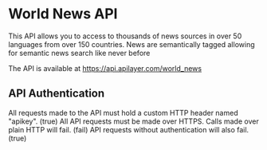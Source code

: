 # World News API

This API allows you to access to thousands of news sources in over 50 languages from over 150 countries. News are semantically tagged allowing for semantic news search like never before

The API is available at https://api.apilayer.com/world_news

## API Authentication

All requests made to the API must hold a custom HTTP header named "apikey". (true)
All API requests must be made over HTTPS. Calls made over plain HTTP will fail. (fail)
API requests without authentication will also fail. (true)
